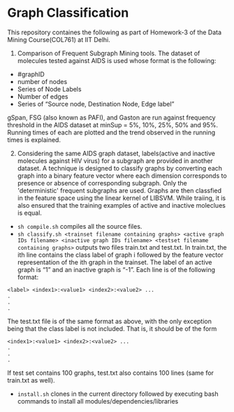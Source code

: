 # Graph Classification

This repository containes the following as part of Homework-3 of the Data Mining Course(COL761) at IIT Delhi.

1. Comparison of Frequent Subgraph Mining tools. The dataset of molecules tested against AIDS is used whose format is the following:
- #graphID
- number of nodes
- Series of Node Labels
- Number of edges
- Series of “Source node, Destination Node, Edge label”

gSpan, FSG (also known as PAFI), and Gaston are run against frequency threshold in the AIDS dataset at minSup = 5%, 10%, 25%, 50% and 95%.
Running times of each are plotted and the trend observed in the running times is explained.

2. Considering the same AIDS graph dataset, labels(active and inactive molecules against HIV virus) for a subgraph are provided in another dataset. 
A technique is designed to classify graphs by converting each graph into a binary feature vector where each dimension corresponds
to presence or absence of corresponding subgraph. Only the 'deterministic' frequent subgraphs are used. Graphs are then classfied
in the feature space using the linear kernel of LIBSVM. While traiing, it is also ensured that the training examples of active
and inactive moleclues is equal.


- ```sh compile.sh``` compiles all the source files.
- ```sh classify.sh <trainset filename containing graphs> <active graph IDs filename> <inactive graph IDs filename> <testset filename containing graphs>```
outputs two files train.txt and test.txt.  In train.txt, the ith line contains the class label of graph i followed by the feature vector representation 
of the ith graph in the trainset. The label of an active graph is “1” and an inactive graph is “-1”. Each line is of the following format:

```
<label> <index1>:<value1> <index2>:<value2> ...
.
. 
.
```

The test.txt file is of the same format as above, with the only exception being that the class label is not included. 
That is, it should be of the form
```
<index1>:<value1> <index2>:<value2> ...
. 
.
.
```

If test set contains 100 graphs, test.txt also contains 100 lines (same for train.txt as well). 

- ```install.sh``` clones in the current directory followed by executing bash commands to install all modules/dependencies/libraries
